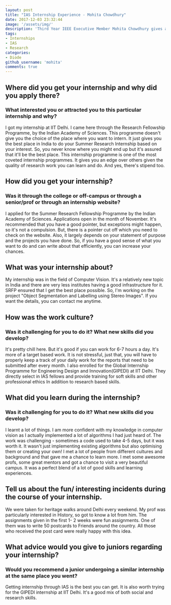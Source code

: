 ```yaml
---
layout: post
title: "IAS Internship Experience - Mohita Chowdhury"
date: 2017-12-03 23:32:44
image: '/assets/img/'
description: 'Third Year IEEE Executive Member Mohita Chowdhury gives advice on how to apply and look out for research internships.'
tags:
- Internships
- IAS
- Research
categories:
- Diode
github_username: 'mohita'
comments: true
---
```


## Where did you get your internship and why did you apply there? 
### What interested you or attracted you to this particular internship and why?

I got my internship at IIT Delhi. I came here through the Research Fellowship Programme, by the Indian Academy of Sciences. This programme doesn't give you the choice of the place where you want to intern. It just gives you the best place in India to do your Summer Research Internship based on your interest. So, you never know where you might end up but it's assured that it'll be the best place. This internship programme is one of the most coveted internship programmes. It gives you an edge over others given the quality of research work you can learn and do. And yes, there's stipend too. 

## How did you get your internship? 
### Was it through the college or off-campus or through a senior/prof or through an internship website?

I applied for the Summer Research Fellowship Programme by the Indian Academy of Sciences. Applications open in the month of November. It's recommended that you have a good pointer, but exceptions might happen, so it's not a compulsion. But, there is a pointer cut off which you need to check on the website. Also, it largely depends on your statement of purpose and the projects you have done. So, if you have a good sense of what you want to do and can write about that efficiently, you can increase your chances. 

## What was your internship about?

My internship was in the field of Computer Vision. It's a relatively new topic in India and there are very less institutes having a good infrastructure for it. SRFP ensured that I get the best place possible. So, I'm working on the project "Object Segmentation and Labelling using Stereo Images". If you want the details, you can contact me anytime.

## How was the work culture?
### Was it challenging for you to do it? What new skills did you develop?

It's pretty chill here. But it's good if you can work for 6-7 hours a day. It's more of a target based work. It is not stressful, just that, you will have to properly keep a track of your daily work for the reports that need to be submitted after every month. I also enrolled for the Global Internship Programme for Engineering Design and Innovation(GIPEDI) at IIT Delhi. They directly select in IAS fellows and provide training for soft skills and other professional ethics In addition to research based skills. 

## What did you learn during the internship? 
### Was it challenging for you to do it? What new skills did you develop?

I learnt a lot of things. I am more confident with my knowledge in computer vision as I actually implemented a lot of algorithms I had just heard of. The work was challenging - sometimes a code used to take 4-5 days, but it was worth it. It wasn't just implementing existing algorithms but also optimising them or creating your own! I met a lot of people from different cultures and background and that gave me a chance to learn more. I met some awesome profs, some great mentors and got a chance to visit a very beautiful campus. It was a perfect blend of a lot of good skills and learning experiences. 

## Tell us about the fun/ interesting incidents during the course of your internship.

We were taken for heritage walks around Delhi every weekend. My prof was particularly interested in History, so got to know a lot from him. The assignments given in the first 1- 2 weeks were fun assignments. One of them was to write 50 postcards to Friends around the country. All those who received the post card were really happy with this idea.

## What advice would you give to juniors regarding your internship?
### Would you recommend a junior undergoing a similar internship at the same place you went?

Getting internship through IAS is the best you can get. It is also worth trying for the GIPEDI internship at IIT Delhi. It's a good mix of both social and research skills. 